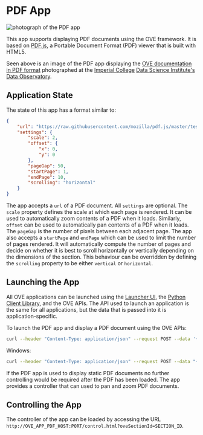 # PDF App

![photograph of the PDF app](https://media.githubusercontent.com/media/ove/ove-docs/master/resources/358A4459.JPG "photograph of the PDF app")

This app supports displaying PDF documents using the OVE framework. It is based on [PDF.js](https://github.com/mozilla/pdf.js), a Portable Document Format (PDF) viewer that is built with HTML5.

Seen above is an image of the PDF app displaying the [OVE documentation in PDF format](https://buildmedia.readthedocs.org/media/pdf/ove/stable/ove.pdf) photographed at the [Imperial College](http://www.imperial.ac.uk) [Data Science Institute's](http://www.imperial.ac.uk/data-science/) [Data Observatory](http://www.imperial.ac.uk/data-science/data-observatory/).

## Application State

The state of this app has a format similar to:

```json
{
    "url": "https://raw.githubusercontent.com/mozilla/pdf.js/master/test/pdfs/TAMReview.pdf",
    "settings": {
        "scale": 2,
        "offset": {
            "x": 0,
            "y": 0
        },
        "pageGap": 50,
        "startPage": 1,
        "endPage": 10,
        "scrolling": "horizontal"
    }
}
```

The app accepts a `url` of a PDF document. All `settings` are optional. The `scale` property defines the scale at which each page is rendered. It can be used to automatically zoom contents of a PDF when it loads. Similarly, `offset` can be used to automatically pan contents of a PDF when it loads. The `pageGap` is the number of pixels between each adjacent page. The app also accepts a `startPage` and `endPage` which can be used to limit the number of pages rendered. It will automatically compute the number of pages and decide on whether it is best to scroll horizontally or vertically depending on the dimensions of the section. This behaviour can be overridden by defining the `scrolling` property to be either `vertical` or `horizontal`.

## Launching the App

All OVE applications can be launched using the [Launcher UI](https://ove.readthedocs.io/en/stable/ove-ui/packages/ove-ui-launcher/README.html), the [Python Client Library](https://github.com/ove/ove-sdks/tree/master/python), and the OVE APIs. The API used to launch an application is the same for all applications, but the data that is passed into it is application-specific.

To launch the PDF app and display a PDF document using the OVE APIs:

```sh
curl --header "Content-Type: application/json" --request POST --data '{"app": {"url": "http://OVE_APP_PDF_HOST:PORT","states": {"load": {"url": "https://raw.githubusercontent.com/mozilla/pdf.js/master/test/pdfs/TAMReview.pdf"}}}, "space": "OVE_SPACE", "h": 500, "w": 500, "y": 0, "x": 0}' http://OVE_CORE_HOST:PORT/section
```

Windows:

```sh
curl --header "Content-Type: application/json" --request POST --data "{\"app\": {\"url\": \"http://OVE_APP_PDF_HOST:PORT\", \"states\": {\"load\": {\"url\": \"https://raw.githubusercontent.com/mozilla/pdf.js/master/test/pdfs/TAMReview.pdf\"}}}, \"space\": \"OVE_SPACE\", \"h\": 500, \"w\": 500, \"y\": 0, \"x\": 0}" http://OVE_CORE_HOST:PORT/section
```

If the PDF app is used to display static PDF documents no further controlling would be required after the PDF has been loaded. The app provides a controller that can used to pan and zoom PDF documents.

## Controlling the App

The controller of the app can be loaded by accessing the URL `http://OVE_APP_PDF_HOST:PORT/control.html?oveSectionId=SECTION_ID`.
